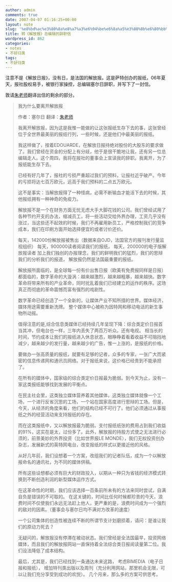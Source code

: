 ```yaml
---
author: admin
comments: true
date: 2007-04-07 01:16:25+00:00
layout: note
slug: '%e8%bd%ac%e3%80%8a%e8%a7%a3%e6%94%be%e6%8a%a5%e3%80%8b%e6%80%bb%e7%bc%96%e8%be%91%e7%9a%84%e8%be%9e%e8%81%8c%e4%bf%a1'
title: 转《解放报》总编辑的辞职信
wordpress_id: 862
categories:
- notes
- 不好归类
tags:
- 不好归类
---
```


注意不是《解放日报》，没有日，是法国的解放报。这是萨特创办的报纸，06年夏天，报社股权易手，被银行家操控，总编辑塞尔日辞职，并写下了一封信。

敦请[朱老师](http://zhuyanliang.spaces.live.com/)翻译出信的剩余的部分。




<blockquote>
我为什么要离开解放报

作者：塞尔日 
翻译：[朱老师](http://zhuyanliang.spaces.live.com/)
 
我离开解放报，因为这是我惟一能做的让这张报纸生存下去的事，这张曾经位于全世界最美丽的报纸行列，一些时候，还是他们中最美丽的报纸。
 
我这样做了，按着EDOUARDE，在解放日报持绝对股份的大股东的要求做了。我们曾经在资金的分配上有分歧，他于是很干脆地让我，还有另一位总编辑走人。这个周四，我将在报社的董事会上宣读我的辞职。我离开，为了报纸能生存下去。
 
已经有好几年了，报社的亏损严重超过我们的预料，让报社近乎破产。今年的亏损将达七百万欧元，远高于我们预料的二点五万欧元。
 
这不是事实：当解放报得了一种怪病，必需不断输血才能活下去的时候，其他报纸拥有一种神奇的免疫力。
 
解放报不是一个在财务方面无忧无虑大手大脚花钱的公司。我们曾经试用了各种节约开支的办法，缩减员工，将一些活动交给外界办理，工资几乎没有涨过，当这些还不起效的时候，我们不再雇用新员工，严格控制我们的竞争成本，我们在印刷方面开始选择便宜的或者讨价还价。
 
每天，142000份解放报被售出（数据来自OJD，法国官方的报刊发行量监视组织）
每天，900000读者阅读我们的报纸， 
每天，200000的电子版解放报读者
加上我们独创的办报理念，我们的鲜明我们的猛烈，我们的思辩我们的分析我们的报道，
解放报仍然是法国最重要的报纸。
 
解放报所面临的，是全球每一份有价出售日报（欧美有免费报同样是日报）都面临的，数字革命的大漩涡：越来越激烈，越来越粗暴，越来越快。数字革命将带来所有的产业革命，同时扰乱着我们已经建立的运作的秩序。这场真正而彻底的革命震憾而富有强烈的戏剧性。
 
数字革命已经创造了一个全新的，让媒体产业不知所措的世界。媒体经济，媒体用途需要重新洗牌。
整个媒体中心被称为因特网和移动电话的新生事物所动摇。
 
值得注意的是,综合信息类媒体已经持续几年呈现下降：综合类定价日报首当其冲，但电台也一样，三年内丢失了两百万听众。还有电视。
相当长的时间，节约成本让我们的报纸进入休息状态，眼睁睁着看着收益不可阻挡地减少，越来越少的发行量，越来越少的广告，惟一上涨的，是报纸的价格。

要做办一张高质量的报纸，就要有足够的记者，众多的专家，一张广大而紧密的信息传递网和通讯员网络。对于报纸来说，这价格已经贵到不能承担了。
 
在所有的媒体中，国家级的综合类定价日报最为脆弱。到今天为止，没有一家这类报纸能够找到发展的平衡点。
 
在民主社会里，这类独立媒体营养着其他媒体，这类独立媒体就像一个工场，一个进行反省沉思的工场，一个站在国家高度进行思辩的工场。但是，今天，从经济的角度来看，他们的结构已经不可行了。他们必须通过从事报纸之外的经营活动来支持报纸的存在。
 
而在这类报纸中，又以解放报最为脆弱。支付报纸纸张的费用占到我们收益的91%，这实在是太，过份多了。此外，解放报的持股方式使之无法进行必须的，前景美妙的外界投资（比如世界报LE MONDE），我们无权投资创办杂志，发展新式的英特网电台，改变报纸的样式以更接近他的风格。
 
从好几年前，我们设想着一个方案，改组我们的记者队伍，成为一个以解放报命名的通讯社，为不同的媒体供稿。
 
所有这些设想都必须有巨大的财政投入，以期从一种只为省钱的经济模式转换到不断创造利润的新型媒体运作方式。
 
在这革命性的时期，我们应该选择一百条前所未有的方法来同时尝试，自满自负是错误的不可取的。
在这关键的，时间比任何时候都珍贵的今天，浪费时间不仅使我们永远无法赶上他人，更严重的是，浪费时间成为一个强烈的敌对的因素。（董事会与塞尔日均不满对方改革的速度）
 
一个公司集体的创造性被连续不断的所谓节支计划磨损着，请问：是谁让我们的原动力死去？
 
无疑问的，解放报没有停滞在被动状态。我们曾经是全法国最早，投资网络媒体，而且我们的解放报网站一直保持着全法综合类日报阅读量第二位。我们设法降低了成本结构。
 
最后，尤其是，我们已经找到一条通达未来这路，
考虑BIMEDIA（电子日报和报纸），
增加特刊类出版以及周刊（充分利用网站，那里机会无限，可以让我们充分享受到成功的欢悦）。
几个月来，那么多的方案可供思考。</blockquote>
